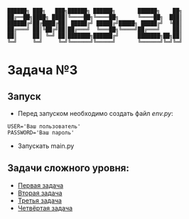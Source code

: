 ```
██████╗ ███╗   ███╗██████╗ ██████╗       ██████╗    ██╗
██╔══██╗████╗ ████║╚════██╗╚════██╗      ╚════██╗  ███║
██████╔╝██╔████╔██║ █████╔╝ █████╔╝█████╗ █████╔╝  ╚██║
██╔═══╝ ██║╚██╔╝██║██╔═══╝  ╚═══██╗╚════╝██╔═══╝    ██║
██║     ██║ ╚═╝ ██║███████╗██████╔╝      ███████╗██╗██║
╚═╝     ╚═╝     ╚═╝╚══════╝╚═════╝       ╚══════╝╚═╝╚═╝
```
# Задача №3
## Запуск
- Перед запуском необходимо создать файл *env.py*:
```
USER='Ваш пользователь'
PASSWORD='Ваш пароль'
```
- Запускать main.py
## Задачи сложного уровня:
 - [Первая задача](https://github.com/PM23-2-1/first_task)
 - [Вторая задача](https://github.com/PM23-2-1/second_task)
 - [Третья задача](https://github.com/PM23-2-1/third_task)
 - [Четвёртая задача](https://github.com/PM23-2-1/fourth_task)
